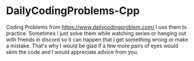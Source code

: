 # DailyCodingProblems-Cpp

Coding Problems from https://www.dailycodingproblem.com/
I use them to practice.
Sometimes i just solve them while watching series or hanging out with friends in discord so it can happen that i get something wrong or make a mistake. That's why I would be glad if a few more pairs of eyes would skim the code and I would appreciate advice from you.
